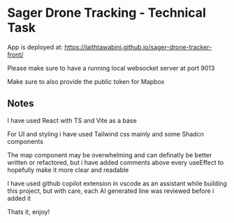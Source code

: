 # Sager Drone Tracking - Technical Task

App is deployed at: https://laithtawabini.github.io/sager-drone-tracker-front/

Please make sure to have a running local websocket server at port 9013

Make sure to also provide the public token for Mapbox

## Notes

I have used React with TS and Vite as a base

For UI and styling i have used Tailwind css mainly and some Shadcn components

The map component may be overwhelming and can definatly be better written or refactored, but i have added comments above every useEffect to hopefully make it more clear and readable

I have used github copilot extension in vscode as an assistant while building this project, but with care, each AI generated line was reviewed before i added it

Thats it, enjoy!
